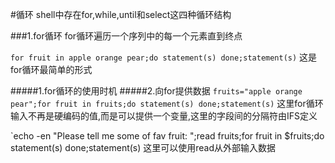 #循环
shell中存在for,while,until和select这四种循环结构

###1.for循环
for循环遍历一个序列中的每一个元素直到终点

`for fruit in apple orange pear;do statement(s) done;statement(s)`
这是for循环最简单的形式

#####1.for循环的使用时机
#####2.向for提供数据
`fruits="apple orange pear";for fruit in fruits;do statement(s) done;statement(s)`
这里for循环输入不再是硬编码的值,而是可以提供一个变量,这里的字段间的分隔符由IFS定义

`echo -en "Please tell me some of fav fruit: ";read fruits;for fruit in $fruits;do statement(s) done;statement(s)
这里可以使用read从外部输入数据


